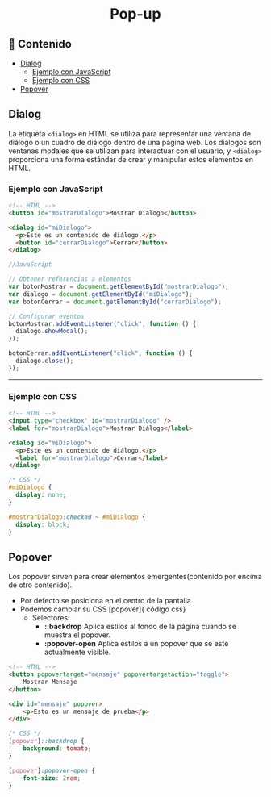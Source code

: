 <h1 align='center'>Pop-up</h1>

<h2>📑 Contenido</h2>

- [Dialog](#dialog)
  - [Ejemplo con JavaScript](#ejemplo-con-javascript)
  - [Ejemplo con CSS](#ejemplo-con-css)
- [Popover](#popover)

## Dialog

La etiqueta `<dialog>` en HTML se utiliza para representar una ventana de diálogo o un cuadro de diálogo dentro de una página web. Los diálogos son ventanas modales que se utilizan para interactuar con el usuario, y `<dialog>` proporciona una forma estándar de crear y manipular estos elementos en HTML.

### Ejemplo con JavaScript

```html
<!-- HTML -->
<button id="mostrarDialogo">Mostrar Diálogo</button>

<dialog id="miDialogo">
  <p>Este es un contenido de diálogo.</p>
  <button id="cerrarDialogo">Cerrar</button>
</dialog>
```

```js
//JavaScript

// Obtener referencias a elementos
var botonMostrar = document.getElementById("mostrarDialogo");
var dialogo = document.getElementById("miDialogo");
var botonCerrar = document.getElementById("cerrarDialogo");

// Configurar eventos
botonMostrar.addEventListener("click", function () {
  dialogo.showModal();
});

botonCerrar.addEventListener("click", function () {
  dialogo.close();
});
```

---

### Ejemplo con CSS

```html
<!-- HTML -->
<input type="checkbox" id="mostrarDialogo" />
<label for="mostrarDialogo">Mostrar Diálogo</label>

<dialog id="miDialogo">
  <p>Este es un contenido de diálogo.</p>
  <label for="mostrarDialogo">Cerrar</label>
</dialog>
```

```css
/* CSS */
#miDialogo {
  display: none;
}

#mostrarDialogo:checked ~ #miDialogo {
  display: block;
}
```

## Popover

Los popover sirven para crear elementos emergentes(contenido por encima de otro contenido).

- Por defecto se posiciona en el centro de la pantalla.
- Podemos cambiar su CSS [popover]{ código css}
  - Selectores:
    - **::backdrop** Aplica estilos al fondo de la página cuando se muestra el popover.
    - **:popover-open** Aplica estilos a un popover que se esté actualmente visible.

```HTML
<!-- HTML -->
<button popovertarget="mensaje" popovertargetaction="toggle">
    Mostrar Mensaje
</button>

<div id="mensaje" popover>
    <p>Esto es un mensaje de prueba</p>
</div>
```

```CSS
/* CSS */
[popover]::backdrop {
    background: tomato;
}

[popover]:popover-open {
    font-size: 2rem;
}
```
